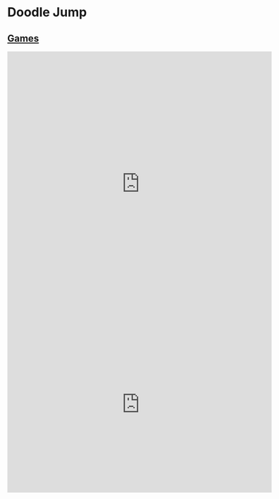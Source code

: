 # Doodle Jump
## [Games](https://gatorgamer.github.io/games)

<iframe src="https://htmlgames.github.io/htmlgames/differences/jump/index.html" style="border:0px #ffffff none;" name="myiFrame" scrolling="no" frameborder="0" marginheight="0px" marginwidth="0px" height="600px" width="600px" allowfullscreen></iframe>

<iframe src="https://tlk.io/gatorgamerpublicchat" style="border:0px #ffffff none;" name="Chat" scrolling="yes" frameborder="0" marginheight="0px" marginwidth="0px" height="400px" width="600px" allowfullscreen></iframe>
